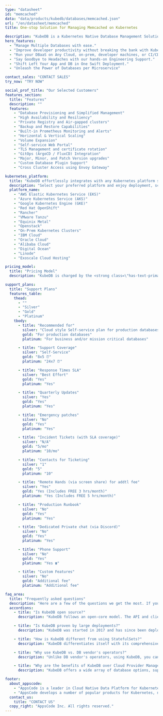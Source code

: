 ```yaml
---
type: "datasheet"
id: "memcached"
data: "data/products/kubedb/databases/memcached.json"
url: "/en/datasheet/memcached"
title: One-stop Solution for Managing Memcached on Kubernetes

description: "KubeDB is a Kubernetes Native Database Management Solution that simplifies and automates routine database tasks such as Provisioning, Monitoring, Upgrading, Patching, Scaling, Volume Expansion, Backup, Recovery, Failure detection, and repair for various popular databases on any private and public clouds."
hero_features:
  - "Manage Multiple Databases with ease."
  - "Improve developer productivity without breaking the bank with KubeDB"
  - "Run your DBaaS on Any Cloud, on-prem, developer machines, or CI/CD."
  - "Say Goodbye to Headaches with our hands-on Engineering Support."
  - "Shift Left Your App and DB in One Swift Deployment."
  - "Unleash the Power of Databases per Microservice"

contact_sales: "CONTACT SALES"
try_now: "TRY NOW"

social_prof_title: "Our Selected Customers"
features_section:
  title: "Features"
  description: ""
  features:
    - "Database Provisioning and Simplified Management"
    - "High Availability and Resiliency"
    - "Private Registry and Air-gapped clusters"
    - "Backup and Restore Capabilities"
    - "Built-in Prometheus Monitoring and Alerts"
    - "Horizontal & Vertical Scaling"
    - "Volume Expansion"
    - "Self-service Web Portal"
    - "TLS Management and certificate rotation"
    - "GitOps (ArgoCD / FluxCD) Integration"
    - "Major, Minor, and Patch Version upgrades"
    - "Custom Database Plugin Support"
    - "Cross Cluster Access using Envoy Gateway"

kubernetes_platform:
  title: "KubeDB effortlessly integrates with any Kubernetes platform such, as;"
  description: "Select your preferred platform and enjoy deployment, scalability and management. Join us in embracing the future of application deployment."
  platform_name:
    - "AWS Elastic Kubernetes Service (EKS)"
    - "Azure Kubernetes Service (AKS)"
    - "Google Kubernetes Engine (GKE)"
    - "Red Hat OpenShift"
    - "Rancher"
    - "VMware Tanzu"
    - "Equinix Metal"
    - "Openstack"
    - "On-Prem Kubernetes Clusters"
    - "IBM Cloud"
    - "Oracle Cloud"
    - "Alibaba Cloud"
    - "Digital Ocean"
    - "Linode"
    - "Exoscale Cloud Hosting"

pricing_model:
  title: "Pricing Model"
  description: "KubeDB is charged by the <strong class=\"has-text-primary\">memory limit set to database containers managed by KubeDB (not the memory of Ku bernetes worker nodes).</strong> Say, a 3 replicas PostgreSQL each with 8 GB RAM will count as 24GB memory for billing purposes."

support_plans:
  title: "Support Plans"
  features_table:
    thead:
      - ""
      - "Silver"
      - "Gold"
      - "Platinum"
    tbody:
      - title: "Recommended for"
        silver: "Cloud style Self-service plan for production databases"
        gold: "For production databases"
        platinum: "For business and/or mission critical databases"

      - title: "Support Coverage"
        silver: "Self-Service"
        gold: "8x5 ⏰"
        platinum: "24x7 ⏰"

      - title: "Response Times SLA"
        silver: "Best Effort"
        gold: "Yes"
        platinum: "Yes"

      - title: "Quarterly Updates"
        silver: "Yes"
        gold: "Yes"
        platinum: "Yes"

      - title: "Emergency patches"
        silver: "No"
        gold: "Yes"
        platinum: "Yes"

      - title: "Incident Tickets (with SLA coverage)"
        silver: "N/A"
        gold: "5/mo"
        platinum: "10/mo"

      - title: "Contacts for Ticketing"
        silver: "1"
        gold: "5"
        platinum: "10"

      - title: "Remote Hands (via screen share) for addtl fee"
        silver: "Yes"
        gold: "Yes (Includes FREE 3 hrs/month)"
        platinum: "Yes (Includes FREE 5 hrs/month)"

      - title: "Production Runbook"
        silver: "No"
        gold: "Yes"
        platinum: "Yes"

      - title: "Dedicated Private chat (via Discord)"
        silver: "No"
        gold: "Yes"
        platinum: "Yes"

      - title: "Phone Support"
        silver: "No"
        gold: "Yes"
        platinum: "Yes ☎"

      - title: "Custom Features"
        silver: "No"
        gold: "Additional fee"
        platinum: "Additional fee"

faq_area:
  title: "Frequently asked questions"
  description: "Here are a few of the questions we get the most. If you don't see what's on your mind, contact us anytime."
  accordions:
    - title: "Is KubeDB open source?"
      description: "KubeDB follows an open-core model. The API and client are available under Apache v2 License for integration with client projects."

    - title: "Is KubeDB proven by large deployments?"
      description: "KubeDB was started in 2017 and has since been deployed across numerous clients, including large-scale deployments."

    - title: "How is KubeDB different from using StatefulSets?"
      description: "KubeDB differentiates itself with its comprehensive Day 2 operations, encompassing monitoring, alerts, backup/recovery, version upgrades and scaling functionalities."

    - title: "Why use KubeDB vs. DB vendor's operators?"
      description: "Unlike DB vendor's operators, using KubeDB, you can conveniently fulfill all your database requirements under a single contract and with minimum engineering efforts."

    - title: "Why are the benefits of KubeDB over Cloud Provider Managed DB Service?"
      description: "KubeDB offers a wide array of database options, supporting multi-cloud and on-premises environments while providing cheaper / cost-effective solutions."

footer:
  about_appscode: 
    - "AppsCode is a leader in Cloud Native Data Platform for Kubernetes. AppsCode was established in 2016 by Tamal Saha, a former Google engineer."
    - "AppsCode develops a number of popular products for Kubernetes, namely KubeDB, Stash, KubeVault, Kubeform, Voyager. AppsCode is headquartered in Las Vegas, Nevada, USA with engineering offices in Dhaka, Bangladesh."
  contact_us:
    title: "CONTACT US"
  copy_right: "AppsCode Inc. All rights reserved."
---
```

